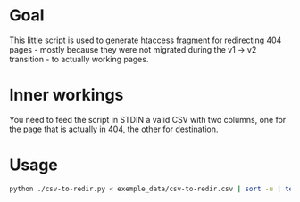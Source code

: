 # Goal
This little script is used to generate htaccess fragment for redirecting 404 pages - mostly because they were not migrated during the v1 -> v2 transition -
to actually working pages.

# Inner workings
You need to feed the script in STDIN a valid CSV with two columns, one for the page that is actually in 404, the other for destination.

# Usage
```bash
python ./csv-to-redir.py < exemple_data/csv-to-redir.csv | sort -u | tee htaccess-fragment
```

